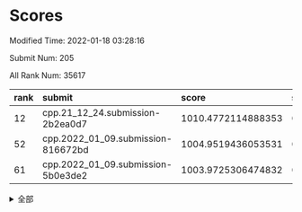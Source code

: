 # Scores

Modified Time: 2022-01-18 03:28:16

Submit Num: 205

All Rank Num: 35617

| rank |               submit               |       score        |       sigma        | pk_num |
| :--- | :--------------------------------- | :----------------- | :----------------- | :----- |
| 12   | cpp.21_12_24.submission-2b2ea0d7   | 1010.4772114888353 | 0.7578878512375786 | 693    |
| 52   | cpp.2022_01_09.submission-816672bd | 1004.9519436053531 | 0.7144435143467711 | 695    |
| 61   | cpp.2022_01_09.submission-5b0e3de2 | 1003.9725306474832 | 0.7289587123979793 | 698    |


<details>
<summary>全部</summary>

| rank |                 submit                 |       score        |       sigma        | pk_num |
| :--- | :------------------------------------- | :----------------- | :----------------- | :----- |
| 1    | gobigger.level_3.submission_level_3_13 | 1012.276887285049  | 0.7978805642202974 | 696    |
| 2    | gobigger.level_3.submission_level_3_20 | 1011.5045173556167 | 0.7925395219940264 | 698    |
| 3    | gobigger.level_3.submission_level_3_16 | 1011.3566427038169 | 0.805665296563781  | 697    |
| 4    | gobigger.level_3.submission_level_3_47 | 1010.996600186541  | 0.7790506727119701 | 698    |
| 5    | gobigger.level_3.submission_level_3_21 | 1010.9904624450812 | 0.7640962365522406 | 695    |
| 6    | gobigger.level_3.submission_level_3_36 | 1010.7416842818499 | 0.7848560319000143 | 696    |
| 7    | gobigger.level_3.submission_level_3_32 | 1010.7185812819858 | 0.7433018316169965 | 695    |
| 8    | gobigger.level_3.submission_level_3_45 | 1010.7124183161374 | 0.7701465371800664 | 699    |
| 9    | gobigger.level_3.submission_level_3_43 | 1010.636802156739  | 0.7697343312935507 | 698    |
| 10   | gobigger.level_3.submission_level_3_33 | 1010.6057296592752 | 0.7653098733377447 | 693    |
| 11   | gobigger.level_3.submission_level_3_24 | 1010.5156788129103 | 0.7724234562341437 | 694    |
| 12   | cpp.21_12_24.submission-2b2ea0d7       | 1010.4772114888353 | 0.7578878512375786 | 693    |
| 13   | gobigger.level_3.submission_level_3_49 | 1010.427684261135  | 0.7643213487958406 | 696    |
| 14   | gobigger.level_3.submission_level_3_18 | 1010.3801063153543 | 0.7600063633099836 | 697    |
| 15   | gobigger.level_3.submission_level_3_10 | 1010.3325259167741 | 0.7527119583344987 | 696    |
| 16   | gobigger.level_3.submission_level_3_8  | 1010.3121539732375 | 0.7815539195778811 | 694    |
| 17   | gobigger.level_3.submission_level_3_35 | 1010.2918764326556 | 0.7677404529252218 | 693    |
| 18   | gobigger.level_3.submission_level_3_5  | 1010.265308461738  | 0.7635754077932094 | 691    |
| 19   | gobigger.level_3.submission_level_3_29 | 1010.2041524064783 | 0.7542180043651218 | 695    |
| 20   | gobigger.level_3.submission_level_3_15 | 1010.1413452373272 | 0.7505222089794569 | 699    |
| 21   | gobigger.level_3.submission_level_3_1  | 1009.9940202768353 | 0.7627331245907861 | 695    |
| 22   | gobigger.level_3.submission_level_3_12 | 1009.9922179911217 | 0.7681615172482779 | 699    |
| 23   | gobigger.level_3.submission_level_3_28 | 1009.9736097274846 | 0.763458965233913  | 698    |
| 24   | gobigger.level_3.submission_level_3_9  | 1009.92219581155   | 0.7415696918443339 | 691    |
| 25   | gobigger.level_3.submission_level_3_48 | 1009.9127547624132 | 0.7655877547588302 | 692    |
| 26   | gobigger.level_3.submission_level_3_39 | 1009.8874885109445 | 0.7534902150926773 | 695    |
| 27   | gobigger.level_3.submission_level_3_25 | 1009.8117137292078 | 0.7661498099584946 | 692    |
| 28   | gobigger.level_3.submission_level_3_31 | 1009.7630167276994 | 0.7772001223842079 | 696    |
| 29   | gobigger.level_3.submission_level_3_38 | 1009.7465017038312 | 0.7431512780753867 | 691    |
| 30   | gobigger.level_3.submission_level_3_11 | 1009.6803726636484 | 0.7596897958053594 | 697    |
| 31   | gobigger.level_3.submission_level_3_27 | 1009.5127439505264 | 0.7776116298954657 | 692    |
| 32   | gobigger.level_3.submission_level_3_34 | 1009.5120463815392 | 0.7520766725350073 | 697    |
| 33   | gobigger.level_3.submission_level_3_0  | 1009.5022957559081 | 0.7602271171210854 | 690    |
| 34   | gobigger.level_3.submission_level_3_37 | 1009.4205390652606 | 0.7664252868251449 | 696    |
| 35   | gobigger.level_3.submission_level_3_44 | 1009.4126525541886 | 0.7516626928088607 | 693    |
| 36   | gobigger.level_3.submission_level_3_40 | 1009.3669434952776 | 0.786278603623158  | 694    |
| 37   | gobigger.level_3.submission_level_3_26 | 1009.3569945297637 | 0.7501521583067042 | 697    |
| 38   | gobigger.level_3.submission_level_3_17 | 1009.3457319854897 | 0.7561826115315805 | 697    |
| 39   | gobigger.level_3.submission_level_3_4  | 1009.3422824836272 | 0.7617532943576064 | 699    |
| 40   | gobigger.level_3.submission_level_3_30 | 1009.2991323964865 | 0.7615114205133849 | 698    |
| 41   | gobigger.level_3.submission_level_3_14 | 1009.1617578822909 | 0.7521091625954106 | 697    |
| 42   | gobigger.level_3.submission_level_3_41 | 1008.97819713778   | 0.7409049809953697 | 696    |
| 43   | gobigger.level_3.submission_level_3_7  | 1008.946991148095  | 0.7499459803478445 | 695    |
| 44   | gobigger.level_3.submission_level_3_23 | 1008.8363899168102 | 0.7299493326653116 | 694    |
| 45   | gobigger.level_3.submission_level_3_3  | 1008.7583338052461 | 0.7283168427228923 | 698    |
| 46   | gobigger.level_3.submission_level_3_22 | 1008.5638298860897 | 0.7449525358158609 | 691    |
| 47   | gobigger.level_3.submission_level_3_2  | 1008.3069787906301 | 0.733602844677914  | 693    |
| 48   | gobigger.level_3.submission_level_3_19 | 1008.2486652624192 | 0.7387440554783191 | 695    |
| 49   | gobigger.level_3.submission_level_3_46 | 1008.1680018197459 | 0.7362132894224556 | 699    |
| 50   | gobigger.level_3.submission_level_3_6  | 1008.1608911988848 | 0.7434569032798453 | 689    |
| 51   | gobigger.level_3.submission_level_3_42 | 1007.9659228439069 | 0.7302202568464288 | 698    |
| 52   | cpp.2022_01_09.submission-816672bd     | 1004.9519436053531 | 0.7144435143467711 | 695    |
| 53   | gobigger.level_1.submission_level_1_3  | 1004.6666046966891 | 0.7118509517175918 | 696    |
| 54   | gobigger.level_1.submission_level_1_24 | 1004.483557412554  | 0.7313844851083194 | 692    |
| 55   | gobigger.level_1.submission_level_1_30 | 1004.3061170742676 | 0.7157379057447382 | 694    |
| 56   | gobigger.level_1.submission_level_1_10 | 1004.1549444732759 | 0.7117245839416372 | 698    |
| 57   | gobigger.level_1.submission_level_1_21 | 1004.0946793186655 | 0.7166789539543297 | 693    |
| 58   | gobigger.level_1.submission_level_1_45 | 1003.9871993891069 | 0.715108909713224  | 696    |
| 59   | gobigger.level_1.submission_level_1_31 | 1003.9745317086771 | 0.7237177849969224 | 697    |
| 60   | gobigger.level_1.submission_level_1_27 | 1003.9730042662567 | 0.722086209562424  | 698    |
| 61   | cpp.2022_01_09.submission-5b0e3de2     | 1003.9725306474832 | 0.7289587123979793 | 698    |
| 62   | gobigger.level_1.submission_level_1_46 | 1003.9217970033685 | 0.7127082582384539 | 695    |
| 63   | gobigger.level_1.submission_level_1_11 | 1003.8747625929713 | 0.7141747115771782 | 694    |
| 64   | gobigger.level_1.submission_level_1_9  | 1003.8602674464629 | 0.7140667969672686 | 697    |
| 65   | gobigger.level_1.submission_level_1_42 | 1003.7639323199637 | 0.7106523108199329 | 696    |
| 66   | gobigger.level_1.submission_level_1_34 | 1003.7568958278662 | 0.7159848766218171 | 693    |
| 67   | gobigger.level_1.submission_level_1_22 | 1003.7437282480382 | 0.7144332243994501 | 696    |
| 68   | gobigger.level_1.submission_level_1_41 | 1003.6371832673872 | 0.7163397020261805 | 697    |
| 69   | gobigger.level_1.submission_level_1_40 | 1003.6292651052804 | 0.7041768069401647 | 692    |
| 70   | gobigger.level_1.submission_level_1_47 | 1003.5275024761484 | 0.7150723594643326 | 697    |
| 71   | gobigger.level_1.submission_level_1_8  | 1003.4959039043853 | 0.7125495455375261 | 694    |
| 72   | gobigger.level_1.submission_level_1_49 | 1003.4894078831026 | 0.715400577267903  | 692    |
| 73   | gobigger.level_1.submission_level_1_28 | 1003.4891400986785 | 0.7213098885678402 | 693    |
| 74   | gobigger.level_1.submission_level_1_16 | 1003.4822180612068 | 0.7229353056339028 | 696    |
| 75   | gobigger.level_1.submission_level_1_43 | 1003.4453058159742 | 0.7082909981434028 | 699    |
| 76   | gobigger.level_1.submission_level_1_33 | 1003.4172522971355 | 0.7177730738981437 | 695    |
| 77   | gobigger.level_1.submission_level_1_20 | 1003.3951236697916 | 0.7055523827021922 | 694    |
| 78   | gobigger.level_1.submission_level_1_4  | 1003.3940862669382 | 0.7205483348535378 | 688    |
| 79   | gobigger.level_1.submission_level_1_48 | 1003.3888003527434 | 0.7302436608411794 | 696    |
| 80   | gobigger.level_1.submission_level_1_1  | 1003.3396895044227 | 0.7108922837139428 | 696    |
| 81   | gobigger.level_1.submission_level_1_23 | 1003.3304872310157 | 0.7160023217274194 | 699    |
| 82   | gobigger.level_1.submission_level_1_7  | 1003.3280220835732 | 0.7180136156000064 | 696    |
| 83   | gobigger.level_1.submission_level_1_2  | 1003.3087519676652 | 0.7200403940148102 | 693    |
| 84   | gobigger.level_1.submission_level_1_26 | 1003.2055961209848 | 0.7197191229521076 | 692    |
| 85   | gobigger.level_1.submission_level_1_5  | 1003.1816246438386 | 0.7160284360731659 | 693    |
| 86   | gobigger.level_1.submission_level_1_13 | 1003.1445757716053 | 0.7114093526949897 | 695    |
| 87   | gobigger.level_1.submission_level_1_37 | 1003.1275305008994 | 0.709097067763326  | 696    |
| 88   | gobigger.level_1.submission_level_1_35 | 1003.0749357912446 | 0.7140542743897265 | 693    |
| 89   | gobigger.level_1.submission_level_1_12 | 1003.0577857677904 | 0.7237748766434275 | 699    |
| 90   | gobigger.level_1.submission_level_1_15 | 1003.0322734341258 | 0.7063001685221697 | 695    |
| 91   | gobigger.level_1.submission_level_1_44 | 1003.0310128834669 | 0.7088534905353951 | 695    |
| 92   | gobigger.level_1.submission_level_1_39 | 1002.9249809074013 | 0.7203827444891354 | 690    |
| 93   | gobigger.level_1.submission_level_1_19 | 1002.789702175565  | 0.713093265653688  | 695    |
| 94   | gobigger.level_1.submission_level_1_17 | 1002.7702211327583 | 0.7172870299047257 | 692    |
| 95   | gobigger.level_1.submission_level_1_38 | 1002.7653476768352 | 0.7193718973142281 | 690    |
| 96   | gobigger.level_1.submission_level_1_0  | 1002.7050746680146 | 0.7182511055898145 | 692    |
| 97   | gobigger.level_1.submission_level_1_18 | 1002.6743933060458 | 0.7219350167222723 | 690    |
| 98   | gobigger.level_1.submission_level_1_36 | 1002.6636619408034 | 0.7083711799952402 | 693    |
| 99   | gobigger.level_1.submission_level_1_14 | 1002.3711871081521 | 0.7101271132203334 | 697    |
| 100  | gobigger.level_1.submission_level_1_25 | 1002.1870608886486 | 0.7043967403181836 | 691    |
| 101  | gobigger.level_1.submission_level_1_6  | 1002.0066107028844 | 0.7093552643780049 | 699    |
| 102  | gobigger.level_1.submission_level_1_32 | 1001.5685591179656 | 0.7171281740296419 | 696    |
| 103  | gobigger.level_1.submission_level_1_29 | 1001.4593370914608 | 0.7107478451770775 | 696    |
| 104  | gobigger.random.submission_random_9    | 997.8162169809973  | 0.6933134685969684 | 698    |
| 105  | gobigger.random.submission_random_33   | 997.1590009593284  | 0.7061014590571019 | 695    |
| 106  | gobigger.random.submission_random_11   | 997.1058539704756  | 0.7031009458846841 | 695    |
| 107  | gobigger.random.submission_random_2    | 997.0203239247536  | 0.7078208608015161 | 700    |
| 108  | gobigger.random.submission_random_36   | 996.9742548982216  | 0.7069661934732913 | 696    |
| 109  | gobigger.random.submission_random_44   | 996.8487905306291  | 0.7073810859823566 | 692    |
| 110  | gobigger.random.submission_random_10   | 996.4936920993289  | 0.6982908125278307 | 693    |
| 111  | gobigger.random.submission_random_37   | 996.4400404698765  | 0.69881512262395   | 696    |
| 112  | gobigger.random.submission_random_25   | 996.3786466326319  | 0.7107807455902642 | 694    |
| 113  | gobigger.random.submission_random_31   | 996.3704590162139  | 0.6957133035772584 | 698    |
| 114  | gobigger.random.submission_random_34   | 996.3314094783685  | 0.7103621797138041 | 696    |
| 115  | gobigger.random.submission_random_20   | 996.2704199214863  | 0.7090175966248352 | 693    |
| 116  | gobigger.random.submission_random_12   | 996.2056942102373  | 0.7056120753627955 | 698    |
| 117  | gobigger.random.submission_random_23   | 996.1660065880424  | 0.7046934985904173 | 691    |
| 118  | gobigger.random.submission_random_13   | 996.083277960057   | 0.6994629259540472 | 691    |
| 119  | gobigger.random.submission_random_32   | 996.0548275578376  | 0.7191281622647897 | 694    |
| 120  | gobigger.random.submission_random_6    | 995.9774657945097  | 0.6964435932147083 | 694    |
| 121  | gobigger.random.submission_random_19   | 995.9614141186432  | 0.7137463410091368 | 696    |
| 122  | gobigger.random.submission_random_1    | 995.9498488734491  | 0.7090098283276035 | 698    |
| 123  | gobigger.random.submission_random_0    | 995.9354479329289  | 0.7188019575389226 | 693    |
| 124  | gobigger.random.submission_random_26   | 995.9265193122905  | 0.7200162794522013 | 695    |
| 125  | gobigger.random.submission_random_35   | 995.9225528070764  | 0.7112667436907731 | 692    |
| 126  | gobigger.random.submission_random_42   | 995.8499695970577  | 0.7009281274883943 | 693    |
| 127  | gobigger.random.submission_random_39   | 995.8001998407528  | 0.7091846430367947 | 696    |
| 128  | gobigger.random.submission_random_18   | 995.7988197269714  | 0.7005154027679212 | 697    |
| 129  | gobigger.random.submission_random_49   | 995.7686653706461  | 0.705804552090465  | 695    |
| 130  | gobigger.random.submission_random_43   | 995.7511377857547  | 0.716473328320814  | 698    |
| 131  | gobigger.random.submission_random_41   | 995.6997828381249  | 0.7208104852467567 | 695    |
| 132  | gobigger.random.submission_random_7    | 995.674219126492   | 0.718275833566737  | 696    |
| 133  | gobigger.random.submission_random_30   | 995.6726834426028  | 0.7074339049229398 | 693    |
| 134  | gobigger.random.submission_random_5    | 995.5625167271584  | 0.7018506809358003 | 690    |
| 135  | gobigger.random.submission_random_21   | 995.5399820099418  | 0.7110473535457544 | 695    |
| 136  | gobigger.random.submission_random_16   | 995.5254750285865  | 0.7135967705618455 | 693    |
| 137  | gobigger.random.submission_random_14   | 995.5033742458149  | 0.7163962896356032 | 695    |
| 138  | gobigger.random.submission_random_46   | 995.4946937057988  | 0.704228136995735  | 697    |
| 139  | gobigger.random.submission_random_17   | 995.4724183769132  | 0.7130407239676525 | 692    |
| 140  | gobigger.random.submission_random_15   | 995.4400184982688  | 0.7276694150021149 | 692    |
| 141  | gobigger.random.submission_random_40   | 995.4268415168328  | 0.7126779274388162 | 691    |
| 142  | gobigger.random.submission_random_28   | 995.3902666247975  | 0.7022895563661555 | 696    |
| 143  | gobigger.random.submission_random_47   | 995.3126738298428  | 0.7279145135179247 | 696    |
| 144  | gobigger.random.submission_random_29   | 995.2818726790763  | 0.7047887122712692 | 696    |
| 145  | gobigger.random.submission_random_4    | 995.1633513122562  | 0.708779007090372  | 694    |
| 146  | gobigger.random.submission_random_22   | 995.082874728213   | 0.7036734386972944 | 695    |
| 147  | gobigger.random.submission_random_38   | 995.0434822239204  | 0.726602603558508  | 693    |
| 148  | gobigger.random.submission_random_24   | 994.9956291904373  | 0.7113678576687102 | 698    |
| 149  | gobigger.random.submission_random_48   | 994.9937205618721  | 0.7114694139452667 | 700    |
| 150  | gobigger.random.submission_random_8    | 994.7912676967278  | 0.7286009794954631 | 697    |
| 151  | gobigger.level_2.submission_level_2_45 | 994.7885722217446  | 0.7084767154189339 | 692    |
| 152  | gobigger.random.submission_random_27   | 994.786054441557   | 0.7074500855544876 | 701    |
| 153  | gobigger.random.submission_random_45   | 994.6875990157585  | 0.7176708012095703 | 695    |
| 154  | gobigger.random.submission_random_3    | 994.6506033793738  | 0.7123811107995673 | 695    |
| 155  | gobigger.level_2.submission_level_2_42 | 994.0960424865629  | 0.7360657900225338 | 696    |
| 156  | gobigger.level_2.submission_level_2_41 | 993.7072295800899  | 0.7220606141366678 | 692    |
| 157  | gobigger.level_2.submission_level_2_43 | 993.5283419355421  | 0.7460851909912315 | 692    |
| 158  | gobigger.level_2.submission_level_2_25 | 993.4057710252498  | 0.7306813917245493 | 696    |
| 159  | gobigger.level_2.submission_level_2_1  | 993.3676738240199  | 0.7414649048240786 | 696    |
| 160  | gobigger.level_2.submission_level_2_46 | 993.0183802853279  | 0.7610218063275922 | 695    |
| 161  | gobigger.level_2.submission_level_2_48 | 992.980953803552   | 0.7495634535422093 | 700    |
| 162  | gobigger.level_2.submission_level_2_30 | 992.9379815051379  | 0.7392813574894581 | 691    |
| 163  | gobigger.level_2.submission_level_2_32 | 992.8939874104166  | 0.7449266554171815 | 700    |
| 164  | gobigger.level_2.submission_level_2_18 | 992.7494933540802  | 0.7217919484477616 | 694    |
| 165  | gobigger.level_2.submission_level_2_13 | 992.7202064995878  | 0.7376620386874629 | 697    |
| 166  | gobigger.level_2.submission_level_2_20 | 992.6896677499717  | 0.7292515415380245 | 692    |
| 167  | gobigger.level_2.submission_level_2_0  | 992.6681361288826  | 0.7368780265335417 | 691    |
| 168  | gobigger.level_2.submission_level_2_33 | 992.6662452791888  | 0.7215239450510958 | 696    |
| 169  | gobigger.level_2.submission_level_2_4  | 992.6222214142301  | 0.7328171991818523 | 695    |
| 170  | gobigger.level_2.submission_level_2_39 | 992.6021296797317  | 0.7413874277210097 | 697    |
| 171  | gobigger.level_2.submission_level_2_6  | 992.4546215498505  | 0.7294894460736926 | 691    |
| 172  | gobigger.level_2.submission_level_2_44 | 992.4517970319156  | 0.7294326693692479 | 693    |
| 173  | gobigger.level_2.submission_level_2_2  | 992.4188232328589  | 0.7479695475352154 | 699    |
| 174  | gobigger.level_2.submission_level_2_11 | 992.3237675720841  | 0.737184972027588  | 695    |
| 175  | gobigger.level_2.submission_level_2_40 | 992.2756791266391  | 0.741525777611534  | 696    |
| 176  | gobigger.level_2.submission_level_2_14 | 992.2111303657979  | 0.739881855175733  | 693    |
| 177  | gobigger.level_2.submission_level_2_22 | 992.1175032527964  | 0.7382637295590972 | 694    |
| 178  | gobigger.level_2.submission_level_2_38 | 992.102278343463   | 0.7528126153709294 | 695    |
| 179  | gobigger.level_2.submission_level_2_15 | 992.0812844306872  | 0.7285570265157407 | 697    |
| 180  | gobigger.level_2.submission_level_2_21 | 991.984634693714   | 0.7301001162307058 | 695    |
| 181  | gobigger.level_2.submission_level_2_27 | 991.9695580369116  | 0.7489151284498977 | 697    |
| 182  | gobigger.level_2.submission_level_2_12 | 991.9303925656193  | 0.7333786059333305 | 696    |
| 183  | gobigger.level_2.submission_level_2_7  | 991.9279816377765  | 0.7387277949300486 | 699    |
| 184  | gobigger.level_2.submission_level_2_3  | 991.8791631856976  | 0.7436828304409061 | 695    |
| 185  | gobigger.level_2.submission_level_2_36 | 991.8672493635866  | 0.7410887367905371 | 694    |
| 186  | gobigger.level_2.submission_level_2_10 | 991.7956966612038  | 0.7591502467503765 | 697    |
| 187  | gobigger.level_2.submission_level_2_35 | 991.7653975950105  | 0.7450118508546075 | 690    |
| 188  | gobigger.level_2.submission_level_2_28 | 991.7245469393049  | 0.7396264993874305 | 694    |
| 189  | gobigger.level_2.submission_level_2_26 | 991.6545384808072  | 0.7449583899810116 | 697    |
| 190  | gobigger.level_2.submission_level_2_16 | 991.5864689644852  | 0.7579728490967892 | 696    |
| 191  | gobigger.level_2.submission_level_2_37 | 991.5703555960463  | 0.7451198701609949 | 691    |
| 192  | gobigger.level_2.submission_level_2_24 | 991.4198678599585  | 0.7455044468901864 | 697    |
| 193  | gobigger.level_2.submission_level_2_9  | 991.2712149745963  | 0.7367857970903007 | 696    |
| 194  | gobigger.level_2.submission_level_2_29 | 991.2472269597489  | 0.7473081205370807 | 696    |
| 195  | gobigger.level_2.submission_level_2_8  | 991.1656594848484  | 0.7712681550649911 | 693    |
| 196  | gobigger.level_2.submission_level_2_23 | 991.0843567835965  | 0.7405361650334017 | 691    |
| 197  | gobigger.level_2.submission_level_2_31 | 991.0839810339158  | 0.7569467661522331 | 692    |
| 198  | gobigger.level_2.submission_level_2_47 | 990.8857479215566  | 0.7459463404104562 | 697    |
| 199  | gobigger.level_2.submission_level_2_34 | 990.8273157921169  | 0.7692834279876163 | 697    |
| 200  | gobigger.level_2.submission_level_2_49 | 990.8184653895462  | 0.7494266306785907 | 699    |
| 201  | gobigger.level_2.submission_level_2_17 | 990.627649795273   | 0.7685828292599594 | 692    |
| 202  | gobigger.level_2.submission_level_2_5  | 990.5685477562902  | 0.7495965370402391 | 695    |
| 203  | gobigger.level_2.submission_level_2_19 | 989.8798934772747  | 0.7559210549077618 | 695    |
| 204  | gobigger.none.submission_none_0        | 978.3181005292425  | 1.266446329099422  | 698    |
| 205  | gobigger.none.submission_none_1        | 977.6090098920455  | 1.3096090961734417 | 694    |

</details>